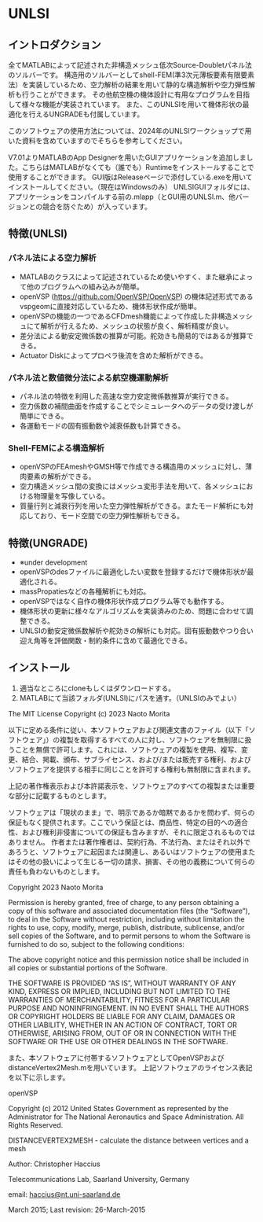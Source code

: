 # UNLSI
## イントロダクション
全てMATLABによって記述された非構造メッシュ低次Source-Doubletパネル法のソルバーです。 
構造用のソルバーとしてshell-FEM(準3次元薄板要素有限要素法）を実装しているため、空力解析の結果を用いて静的な構造解析や空力弾性解析も行うことができます。
その他航空機の機体設計に有用なプログラムを目指して様々な機能が実装されています。
また、このUNLSIを用いて機体形状の最適化を行えるUNGRADEも付属しています。

このソフトウェアの使用方法については、2024年のUNLSIワークショップで用いた資料を含めていますのでそちらを参考してください。

V7.01よりMATLABのApp Designerを用いたGUIアプリケーションを追加しました。こちらはMATLABがなくても（誰でも）Runtimeをインストールすることで使用することができます。
GUI版はReleaseページで添付している.exeを用いてインストールしてください。（現在はWindowsのみ）
UNLSIGUIフォルダには、アプリケーションをコンパイルする前の.mlapp（とGUI用のUNLSI.m、他バージョンとの競合を防ぐため）が入っています。

## 特徴(UNLSI)
### パネル法による空力解析
- MATLABのクラスによって記述されているため使いやすく、また継承によって他のプログラムへの組み込みが簡単。
- openVSP (https://github.com/OpenVSP/OpenVSP) の機体記述形式であるvspgeomに直接対応しているため、機体形状作成が簡単。
- openVSPの機能の一つであるCFDmesh機能によって作成した非構造メッシュにて解析が行えるため、メッシュの状態が良く、解析精度が良い。
- 差分法による動安定微係数の推算が可能。舵効きも簡易的ではあるが推算できる。
- Actuator Diskによってプロペラ後流を含めた解析ができる。
### パネル法と数値微分法による航空機運動解析
- パネル法の特徴を利用した高速な空力安定微係数推算が実行できる。
- 空力係数の補間曲面を作成することでシミュレータへのデータの受け渡しが簡単にできる。
- 各運動モードの固有振動数や減衰係数も計算できる。
### Shell-FEMによる構造解析
- openVSPのFEAmeshやGMSH等で作成できる構造用のメッシュに対し、薄肉要素の解析ができる。
- 空力構造メッシュ間の変換にはメッシュ変形手法を用いて、各メッシュにおける物理量を写像している。
- 質量行列と減衰行列を用いた空力弾性解析ができる。またモード解析にも対応しており、モード空間での空力弾性解析もできる。
  
## 特徴(UNGRADE)
- ※under development
- openVSPのdesファイルに最適化したい変数を登録するだけで機体形状が最適化される。
- massPropatiesなどの各種解析にも対応。
- openVSPではなく自作の機体形状作成プログラム等でも動作する。
- 機体形状の更新に様々なアルゴリズムを実装済みのため、問題に合わせて調整できる。
- UNLSIの動安定微係数解析や舵効きの解析にも対応。固有振動数やつり合い迎え角等を評価関数・制約条件に含めて最適化できる。

## インストール
1. 適当なところにcloneもしくはダウンロードする。
2. MATLABにて当該フォルダ(UNLSI)にパスを通す。（UNLSIのみでよい）

The MIT License
Copyright (c) 2023 Naoto Morita

以下に定める条件に従い、本ソフトウェアおよび関連文書のファイル（以下「ソフトウェア」）の複製を取得するすべての人に対し、ソフトウェアを無制限に扱うことを無償で許可します。これには、ソフトウェアの複製を使用、複写、変更、結合、掲載、頒布、サブライセンス、および/または販売する権利、およびソフトウェアを提供する相手に同じことを許可する権利も無制限に含まれます。

上記の著作権表示および本許諾表示を、ソフトウェアのすべての複製または重要な部分に記載するものとします。

ソフトウェアは「現状のまま」で、明示であるか暗黙であるかを問わず、何らの保証もなく提供されます。ここでいう保証とは、商品性、特定の目的への適合性、および権利非侵害についての保証も含みますが、それに限定されるものではありません。 作者または著作権者は、契約行為、不法行為、またはそれ以外であろうと、ソフトウェアに起因または関連し、あるいはソフトウェアの使用またはその他の扱いによって生じる一切の請求、損害、その他の義務について何らの責任も負わないものとします。


Copyright 2023 Naoto Morita

Permission is hereby granted, free of charge, to any person obtaining a copy of this software and associated documentation files (the “Software”), to deal in the Software without restriction, including without limitation the rights to use, copy, modify, merge, publish, distribute, sublicense, and/or sell copies of the Software, and to permit persons to whom the Software is furnished to do so, subject to the following conditions:

The above copyright notice and this permission notice shall be included in all copies or substantial portions of the Software.

THE SOFTWARE IS PROVIDED “AS IS”, WITHOUT WARRANTY OF ANY KIND, EXPRESS OR IMPLIED, INCLUDING BUT NOT LIMITED TO THE WARRANTIES OF MERCHANTABILITY, FITNESS FOR A PARTICULAR PURPOSE AND NONINFRINGEMENT. IN NO EVENT SHALL THE AUTHORS OR COPYRIGHT HOLDERS BE LIABLE FOR ANY CLAIM, DAMAGES OR OTHER LIABILITY, WHETHER IN AN ACTION OF CONTRACT, TORT OR OTHERWISE, ARISING FROM, OUT OF OR IN CONNECTION WITH THE SOFTWARE OR THE USE OR OTHER DEALINGS IN THE SOFTWARE.

また、本ソフトウェアに付帯するソフトウェアとしてOpenVSPおよびdistanceVertex2Mesh.mを用いています。
上記ソフトウェアのライセンス表記を以下に示します。

openVSP

Copyright (c) 2012 United States Government as represented by the Administrator for The National Aeronautics and Space Administration. All Rights Reserved.


DISTANCEVERTEX2MESH - calculate the distance between vertices and a mesh

Author: Christopher Haccius

Telecommunications Lab, Saarland University, Germany

email: haccius@nt.uni-saarland.de

March 2015; Last revision: 26-March-2015

